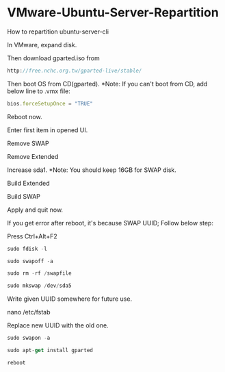 # VMware-Ubuntu-Server-Repartition
How to repartition ubuntu-server-cli

In VMware, expand disk.

Then download gparted.iso from
```javascript
http://free.nchc.org.tw/gparted-live/stable/
```

Then boot OS from CD(gparted).
*Note: If you can't boot from CD, add below line to .vmx file:

```javascript
bios.forceSetupOnce = "TRUE"
```
Reboot now.

Enter first item in opened UI.

Remove SWAP

Remove Extended

Increase sda1.
*Note: You should keep 16GB for SWAP disk.

Build Extended

Build SWAP

Apply and quit now.

If you get error after reboot, it's because SWAP UUID; Follow below step:

Press Ctrl+Alt+F2

```javascript
sudo fdisk -l

sudo swapoff -a

sudo rm -rf /swapfile

sudo mkswap /dev/sda5
```

Write given UUID somewhere for future use.

nano /etc/fstab

Replace new UUID with the old one.

```javascript
sudo swapon -a

sudo apt-get install gparted

reboot
```
